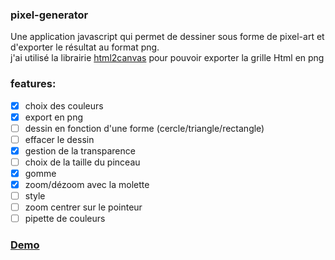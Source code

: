 ### pixel-generator
Une application javascript qui permet de dessiner sous forme de pixel-art
et d'exporter le résultat au format png.  
j'ai utilisé la librairie [html2canvas](https://html2canvas.hertzen.com/) pour pouvoir exporter la grille Html en png
### features:
* [x] choix des couleurs
* [x] export en png
* [ ] dessin en fonction d'une forme (cercle/triangle/rectangle)
* [ ] effacer le dessin
* [x] gestion de la transparence
* [ ] choix de la taille du pinceau
* [x] gomme
* [x] zoom/dézoom avec la molette
* [ ] style
* [ ] zoom centrer sur le pointeur
* [ ] pipette de couleurs

### [Demo](https://adrien35240.github.io/pixel-generator/)
